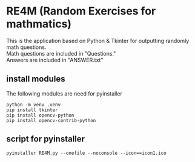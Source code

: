 # RE4M (Random Exercises for mathmatics)
This is the application based on Python & Tkinter for outputting randomly math questions.  
Math questions are included in "Questions."  
Answers are included in "ANSWER.txt"


## install modules
The following modules are need for pyinstaller

    python -m venv .venv
    pip install tkinter
    pip install opencv-python
    pip install opencv-contrib-python


## script for pyinstaller

    pyinstaller RE4M.py --onefile --noconsole --icon==icon1.ico
